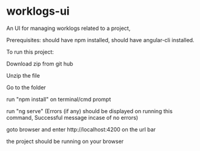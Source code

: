 # worklogs-ui
An UI for managing worklogs related to a project,

Prerequisites: should have npm installed, should have angular-cli installed.

To run this project:

Download zip from git hub

Unzip the file

Go to the folder

run "npm install" on terminal/cmd prompt

run "ng serve" (Errors (if any) should be displayed on running this command, Successful message incase of no errors)

goto browser and enter http://localhost:4200 on the url bar

the project should be running on your browser
